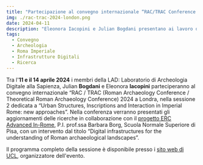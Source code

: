 ```yaml
---
title: "Partecipazione al convegno internazionale “RAC/TRAC Conference 2024. Sessione “Urban Structures, Inscriptions and Interaction in Imperial Rome: new approaches”"
img: ./rac-trac-2024-london.png
date: 2024-04-11
description: "Eleonora Iacopini e Julian Bogdani presentano ai lavoro del RAC / TRAC 2024 a Londra i lavori del LAD per il progetto InRome della Scuola Normale Superiore di Pisa"
tags:
  - Convegno
  - Archeologia
  - Roma Imperiale
  - Infrastrutture Digitali
  - Ricerca
---
```



Tra l'**11 e il 14 aprile 2024** i membri della LAD: Laboratorio di Archeologia Digitale alla Sapienza, Julian **Bogdani** e Eleonora **Iacopini** parteciperanno al convegno internazionale “RAC / TRAC (Roman Archaeology Conference / Theoretical Roman Archaeology Conference) 2024 a Londra, nella sessione 2 dedicata a “Urban Structures, Inscriptions and Interaction in Imperial Rome: new approaches”.
Nella conferenza verranno presentati gli aggiornamenti delle ricerche in collaborazione con il [progetto ERC Advanced In-Rome](../ricerca/inrome/), P.I. prof.ssa Barbara Borg, Scuola Normale Superiore di Pisa, con un intervento dal titolo “Digital infrastructures for the understanding of Roman archaeological landscapes”.

Il programma completo della sessione è disponibile presso i [sito web di UCL](https://www.ucl.ac.uk/archaeology/news-events/conferences/ractrac-conference-2024-timetable/ractrac-session-2-urban-structures), organizzatore dell'evento.

